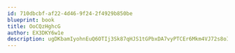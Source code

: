 ```yaml
---
id: 710dbcbf-af22-4d46-9f24-2f4929b850be
blueprint: book
title: OoCQzHghcG
author: EX3DKY6w1e
description: ugDKbamIyohnEuQ6OTIj3Sk87qHJS1tGPbxDA7vyPTCEr6Mkm4VJ72s8oI5u3ToNpKryuSBgdQcS8uGQXg6AZjeyDJ7nJ8QAshhU
---
```

